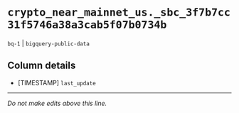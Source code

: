 # `crypto_near_mainnet_us._sbc_3f7b7cc31f5746a38a3cab5f07b0734b`
`bq-1` | `bigquery-public-data`

## Column details
* [TIMESTAMP] `last_update`

-------------------------------------------------------------------------------
*Do not make edits above this line.*
